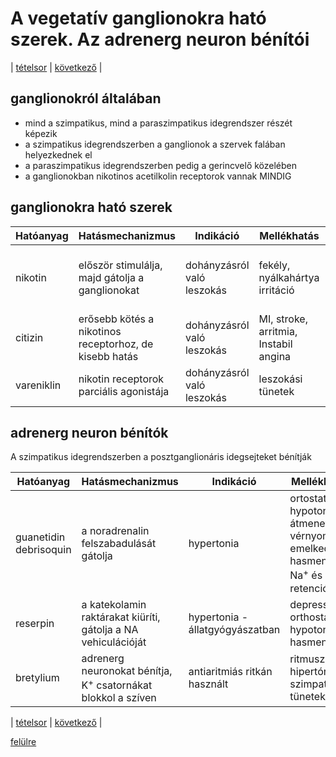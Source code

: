 # A vegetatív ganglionokra ható szerek. Az adrenerg neuron bénítói

| [tételsor](0.%20Hattan%20ea%20kidolgozás%20-%20Németh%20Boldizsár.md) | [következő](link) |

## ganglionokról általában

- mind a szimpatikus, mind a paraszimpatikus idegrendszer részét képezik
- a szimpatikus idegrendszerben a ganglionok a szervek falában helyezkednek el
- a paraszimpatikus idegrendszerben pedig a gerincvelő közelében
- a ganglionokban nikotinos acetilkolin receptorok vannak MINDIG

## ganglionokra ható szerek

| Hatóanyag | Hatásmechanizmus | Indikáció | Mellékhatás | Kontraindikáció |
| --- | --- | --- | --- | --- |
| nikotin | először stimulálja, majd gátolja a ganglionokat | dohányzásról való leszokás | fekély, nyálkahártya irritáció | szájszárazság, székrekedés, ingerlékenység, étvágy növekedés | terhesség, szoptatás, gyermekek, fekély |
| citizin | erősebb kötés a nikotinos receptorhoz, de kisebb hatás | dohányzásról való leszokás | MI, stroke, arritmia, Instabil angina |
| vareniklin | nikotin receptorok parciális agonistája | dohányzásról való leszokás | leszokási tünetek | |

## adrenerg neuron bénítók

A szimpatikus idegrendszerben a posztganglionáris idegsejteket bénítják

| Hatóanyag | Hatásmechanizmus | Indikáció | Mellékhatás |
| --- | --- | --- | --- |
| guanetidin<br>debrisoquin | a noradrenalin felszabadulását gátolja | hypertonia | ortostatikus hypotonia, átmeneti vérnyomás emelkedés, hasmenés, Na<sup>+</sup> és víz retenció |
| reserpin | a katekolamin raktárakat kiüríti, gátolja a NA vehiculációját | hypertonia - állatgyógyászatban | depresszió, orthostatikus hypotonia, hasmenés |
| bretylium | adrenerg neuronokat bénítja, K<sup>+</sup> csatornákat blokkol a szíven | antiaritmiás ritkán használt | ritmuszavar, hipertónia, szimpatikus tünetek |

| [tételsor](0.%20Hattan%20ea%20kidolgozás%20-%20Németh%20Boldizsár.md) | [következő](link) |

[felülre](#a-vegetatív-ganglionokra-ható-szerek-az-adrenerg-neuron-bénítói)
